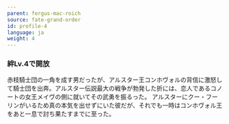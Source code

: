 ```yaml
---
parent: fergus-mac-roich
source: fate-grand-order
id: profile-4
language: ja
weight: 4
---
```


### 絆Lv.4で開放

赤枝騎士団の一角を成す男だったが、アルスター王コンホヴォルの背信に激怒して騎士団を出奔。アルスター伝説最大の戦争が勃発した折には、恋人であるコノートの女王メイヴの側に就いてその武勇を振るった。
アルスターにクー・フーリンがいるため真の本気を出せずにいた彼だが、それでも一時はコンホヴォル王をあと一息で討ち果たすまでに至った。
